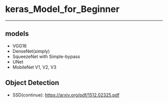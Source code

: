 # keras_Model_for_Beginner
<hr>

## models
+ VGG16
+ DenseNet(simply)
+ SqueezeNet with Simple-bypass
+ UNet
+ MobileNet V1, V2, V3


## Object Detection
+ SSD(continue): https://arxiv.org/pdf/1512.02325.pdf